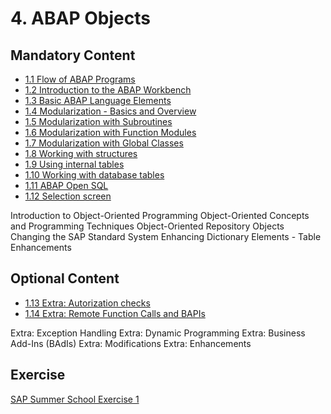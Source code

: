 # 4. ABAP Objects

## Mandatory Content

- [1.1 Flow of ABAP Programs](https://github.com/msg-CareerPaths/sap-abap-internship/blob/main/1.%20Introduction%20to%20ABAP%20Workbench/1.1%20Flow%20of%20ABAP%20Programs.md)
- [1.2 Introduction to the ABAP Workbench](https://github.com/msg-CareerPaths/sap-abap-internship/blob/main/1.%20Introduction%20to%20ABAP%20Workbench/1.2%20Introduction%20to%20the%20ABAP%20Workbench.md)
- [1.3 Basic ABAP Language Elements](https://github.com/msg-CareerPaths/sap-abap-internship/blob/main/1.%20Introduction%20to%20ABAP%20Workbench/1.3%20Basic%20ABAP%20Language%20Elements.md)
- [1.4 Modularization - Basics and Overview](https://github.com/msg-CareerPaths/sap-abap-internship/blob/main/1.%20Introduction%20to%20ABAP%20Workbench/1.4%20Modularization%20-%20Basics%20and%20Overview.md)
- [1.5 Modularization with Subroutines](https://github.com/msg-CareerPaths/sap-abap-internship/blob/main/1.%20Introduction%20to%20ABAP%20Workbench/1.5%20Modularization%20with%20Subroutines.md)
- [1.6 Modularization with Function Modules](https://github.com/msg-CareerPaths/sap-abap-internship/blob/main/1.%20Introduction%20to%20ABAP%20Workbench/1.6%20Modularization%20with%20Function%20Modules.md)
- [1.7 Modularization with Global Classes](https://github.com/msg-CareerPaths/sap-abap-internship/blob/main/1.%20Introduction%20to%20ABAP%20Workbench/1.7%20Modularization%20with%20Global%20Classes.md)
- [1.8 Working with structures](https://github.com/msg-CareerPaths/sap-abap-internship/blob/main/1.%20Introduction%20to%20ABAP%20Workbench/1.8%20Working%20with%20structures.md)
- [1.9 Using internal tables](https://github.com/msg-CareerPaths/sap-abap-internship/blob/main/1.%20Introduction%20to%20ABAP%20Workbench/1.9%20Using%20internal%20tables.md)
- [1.10 Working with database tables](https://github.com/msg-CareerPaths/sap-abap-internship/blob/main/1.%20Introduction%20to%20ABAP%20Workbench/1.10%20Working%20with%20database%20tables.md)
- [1.11 ABAP Open SQL](https://github.com/msg-CareerPaths/sap-abap-internship/blob/main/1.%20Introduction%20to%20ABAP%20Workbench/1.11%20ABAP%20Open%20SQL.md)
- [1.12 Selection screen](https://github.com/msg-CareerPaths/sap-abap-internship/blob/main/1.%20Introduction%20to%20ABAP%20Workbench/1.12%20Selection%20screen.md)

Introduction to Object-Oriented Programming
Object-Oriented Concepts and Programming Techniques
Object-Oriented Repository Objects
Changing the SAP Standard System
Enhancing Dictionary Elements - Table Enhancements

## Optional Content
- [1.13 Extra: Autorization checks](https://github.com/msg-CareerPaths/sap-abap-internship/blob/main/1.%20Introduction%20to%20ABAP%20Workbench/1.13%20Extra%3A%20Autorization%20checks.md)
- [1.14 Extra: Remote Function Calls and BAPIs](https://github.com/msg-CareerPaths/sap-abap-internship/blob/main/1.%20Introduction%20to%20ABAP%20Workbench/1.14%20Extra%3A%20Remote%20Function%20Calls%20and%20BAPIs.md)

Extra: Exception Handling
Extra: Dynamic Programming
Extra: Business Add-Ins (BAdIs)
Extra: Modifications
Extra: Enhancements

## Exercise

[SAP Summer School Exercise 1](https://github.com/msg-CareerPaths/sap-abap-internship/blob/main/documents/SAP%20Summer%20School%20Exercise%201.pdf)

